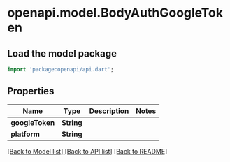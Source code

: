 # openapi.model.BodyAuthGoogleToken

## Load the model package
```dart
import 'package:openapi/api.dart';
```

## Properties
Name | Type | Description | Notes
------------ | ------------- | ------------- | -------------
**googleToken** | **String** |  | 
**platform** | **String** |  | 

[[Back to Model list]](../README.md#documentation-for-models) [[Back to API list]](../README.md#documentation-for-api-endpoints) [[Back to README]](../README.md)


